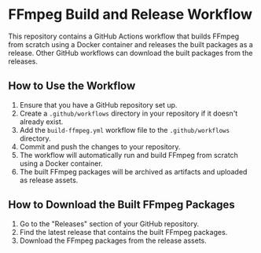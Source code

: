 # FFmpeg Build and Release Workflow

This repository contains a GitHub Actions workflow that builds FFmpeg from scratch using a Docker container and releases the built packages as a release. Other GitHub workflows can download the built packages from the releases.

## How to Use the Workflow

1. Ensure that you have a GitHub repository set up.
2. Create a `.github/workflows` directory in your repository if it doesn't already exist.
3. Add the `build-ffmpeg.yml` workflow file to the `.github/workflows` directory.
4. Commit and push the changes to your repository.
5. The workflow will automatically run and build FFmpeg from scratch using a Docker container.
6. The built FFmpeg packages will be archived as artifacts and uploaded as release assets.

## How to Download the Built FFmpeg Packages

1. Go to the "Releases" section of your GitHub repository.
2. Find the latest release that contains the built FFmpeg packages.
3. Download the FFmpeg packages from the release assets.

